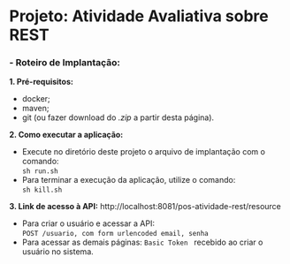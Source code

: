 
#   **Projeto: Atividade Avaliativa sobre REST**

###  - **Roteiro de Implantação:**
**1. Pré-requisitos:**
* docker;
* maven;
* git (ou fazer download do *.zip* a partir desta página).  

**2. Como executar a aplicação:**  
* Execute no diretório deste projeto o arquivo de implantação com o comando:    
    `sh run.sh`  
* Para terminar a execução da aplicação, utilize o comando:  
    `sh kill.sh`
  
**3. Link de acesso à API:**  http://localhost:8081/pos-atividade-rest/resource
- Para criar o usuário e acessar a API:  
    `POST /usuario, com form urlencoded email, senha`
- Para acessar as demais páginas: 
    `Basic Token ` recebido ao criar o usuário no sistema.
    




